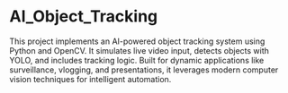 # AI_Object_Tracking
This project implements an AI-powered object tracking system using Python and OpenCV. It simulates live video input, detects objects with YOLO, and includes tracking logic. Built for dynamic applications like surveillance, vlogging, and presentations, it leverages modern computer vision techniques for intelligent automation.
